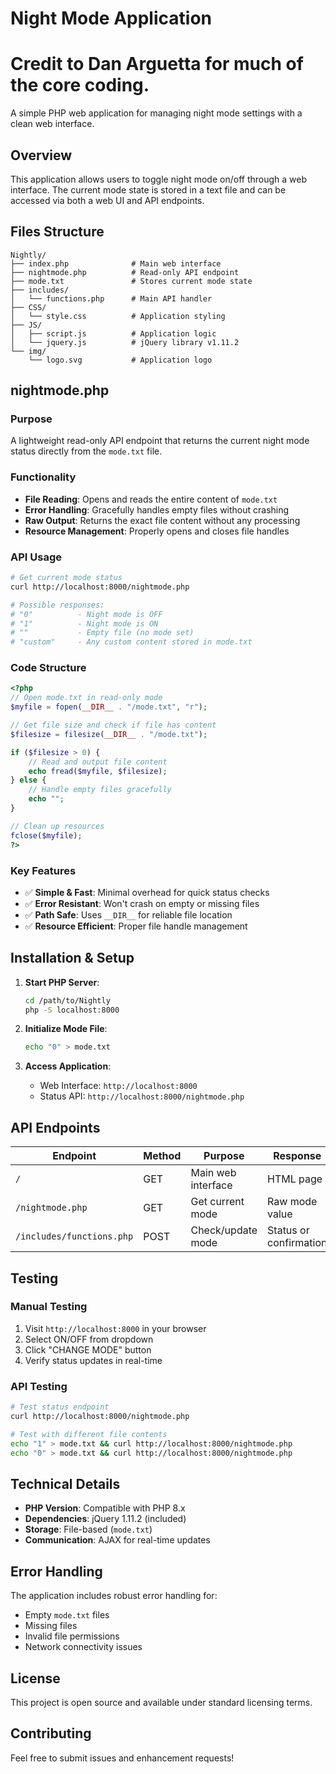 # Night Mode Application
# Credit to Dan Arguetta for much of the core coding.
A simple PHP web application for managing night mode settings with a clean web interface.

## Overview

This application allows users to toggle night mode on/off through a web interface. The current mode state is stored in a text file and can be accessed via both a web UI and API endpoints.

## Files Structure

```
Nightly/
├── index.php              # Main web interface
├── nightmode.php          # Read-only API endpoint
├── mode.txt               # Stores current mode state
├── includes/
│   └── functions.php      # Main API handler
├── CSS/
│   └── style.css          # Application styling
├── JS/
│   ├── script.js          # Application logic
│   └── jquery.js          # jQuery library v1.11.2
└── img/
    └── logo.svg           # Application logo
```

## nightmode.php

### Purpose
A lightweight read-only API endpoint that returns the current night mode status directly from the `mode.txt` file.

### Functionality
- **File Reading**: Opens and reads the entire content of `mode.txt`
- **Error Handling**: Gracefully handles empty files without crashing
- **Raw Output**: Returns the exact file content without any processing
- **Resource Management**: Properly opens and closes file handles

### API Usage

```bash
# Get current mode status
curl http://localhost:8000/nightmode.php

# Possible responses:
# "0"          - Night mode is OFF
# "1"          - Night mode is ON  
# ""           - Empty file (no mode set)
# "custom"     - Any custom content stored in mode.txt
```

### Code Structure

```php
<?php
// Open mode.txt in read-only mode
$myfile = fopen(__DIR__ . "/mode.txt", "r");

// Get file size and check if file has content
$filesize = filesize(__DIR__ . "/mode.txt");

if ($filesize > 0) {
    // Read and output file content
    echo fread($myfile, $filesize);
} else {
    // Handle empty files gracefully
    echo "";
}

// Clean up resources
fclose($myfile);
?>
```

### Key Features

- ✅ **Simple & Fast**: Minimal overhead for quick status checks
- ✅ **Error Resistant**: Won't crash on empty or missing files
- ✅ **Path Safe**: Uses `__DIR__` for reliable file location
- ✅ **Resource Efficient**: Proper file handle management

## Installation & Setup

1. **Start PHP Server**:
   ```bash
   cd /path/to/Nightly
   php -S localhost:8000
   ```

2. **Initialize Mode File**:
   ```bash
   echo "0" > mode.txt
   ```

3. **Access Application**:
   - Web Interface: `http://localhost:8000`
   - Status API: `http://localhost:8000/nightmode.php`

## API Endpoints

| Endpoint | Method | Purpose | Response |
|----------|--------|---------|----------|
| `/` | GET | Main web interface | HTML page |
| `/nightmode.php` | GET | Get current mode | Raw mode value |
| `/includes/functions.php` | POST | Check/update mode | Status or confirmation |

## Testing

### Manual Testing
1. Visit `http://localhost:8000` in your browser
2. Select ON/OFF from dropdown
3. Click "CHANGE MODE" button
4. Verify status updates in real-time

### API Testing
```bash
# Test status endpoint
curl http://localhost:8000/nightmode.php

# Test with different file contents
echo "1" > mode.txt && curl http://localhost:8000/nightmode.php
echo "0" > mode.txt && curl http://localhost:8000/nightmode.php
```

## Technical Details

- **PHP Version**: Compatible with PHP 8.x
- **Dependencies**: jQuery 1.11.2 (included)
- **Storage**: File-based (`mode.txt`)
- **Communication**: AJAX for real-time updates

## Error Handling

The application includes robust error handling for:
- Empty `mode.txt` files
- Missing files
- Invalid file permissions
- Network connectivity issues

## License

This project is open source and available under standard licensing terms.

## Contributing

Feel free to submit issues and enhancement requests!
